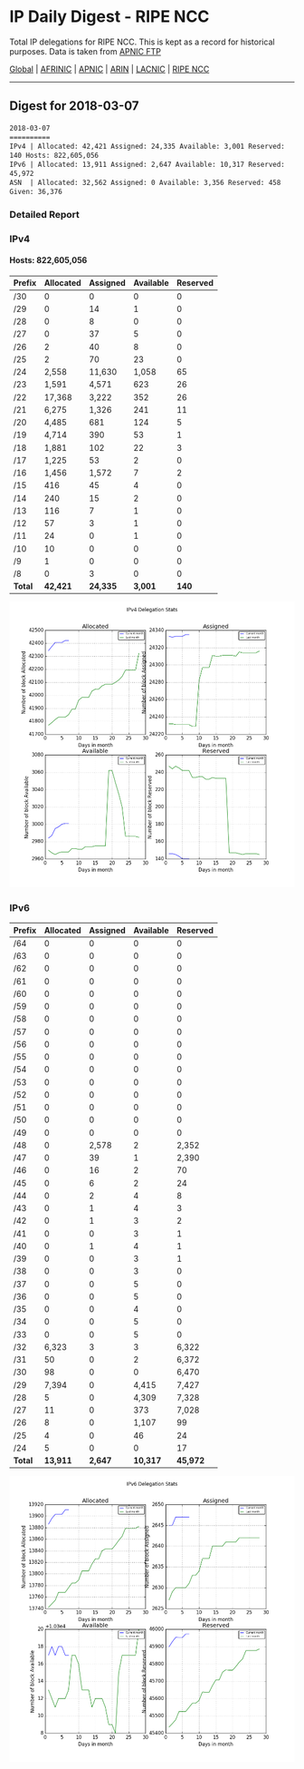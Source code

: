 # IP Daily Digest - RIPE NCC

Total IP delegations for RIPE NCC. This is kept as a record for historical purposes. Data is taken from [APNIC FTP](https://ftp.apnic.net/)

[Global](https://github.com/csmets/IP-Daily-Digest) | [AFRINIC](https://github.com/csmets/IP-Daily-Digest/tree/master/archives/AFRINIC) | [APNIC](https://github.com/csmets/IP-Daily-Digest/tree/master/archives/APNIC) | [ARIN](https://github.com/csmets/IP-Daily-Digest/tree/master/archives/ARIN) | [LACNIC](https://github.com/csmets/IP-Daily-Digest/tree/master/archives/LACNIC) | [RIPE NCC](https://github.com/csmets/IP-Daily-Digest/tree/master/archives/RIPE_NCC)

---

## Digest for 2018-03-07
```
2018-03-07
==========
IPv4 | Allocated: 42,421 Assigned: 24,335 Available: 3,001 Reserved: 140 Hosts: 822,605,056
IPv6 | Allocated: 13,911 Assigned: 2,647 Available: 10,317 Reserved: 45,972
ASN  | Allocated: 32,562 Assigned: 0 Available: 3,356 Reserved: 458 Given: 36,376
```

### Detailed Report

### IPv4

#### Hosts: **822,605,056**

| Prefix | Allocated | Assigned | Available | Reserved |
| ----- | ----- | ----- | ----- | ----- |
| /30 | 0 | 0 | 0 | 0 |
| /29 | 0 | 14 | 1 | 0 |
| /28 | 0 | 8 | 0 | 0 |
| /27 | 0 | 37 | 5 | 0 |
| /26 | 2 | 40 | 8 | 0 |
| /25 | 2 | 70 | 23 | 0 |
| /24 | 2,558 | 11,630 | 1,058 | 65 |
| /23 | 1,591 | 4,571 | 623 | 26 |
| /22 | 17,368 | 3,222 | 352 | 26 |
| /21 | 6,275 | 1,326 | 241 | 11 |
| /20 | 4,485 | 681 | 124 | 5 |
| /19 | 4,714 | 390 | 53 | 1 |
| /18 | 1,881 | 102 | 22 | 3 |
| /17 | 1,225 | 53 | 2 | 0 |
| /16 | 1,456 | 1,572 | 7 | 2 |
| /15 | 416 | 45 | 4 | 0 |
| /14 | 240 | 15 | 2 | 0 |
| /13 | 116 | 7 | 1 | 0 |
| /12 | 57 | 3 | 1 | 0 |
| /11 | 24 | 0 | 1 | 0 |
| /10 | 10 | 0 | 0 | 0 |
| /9 | 1 | 0 | 0 | 0 |
| /8 | 0 | 3 | 0 | 0 |
| **Total** | **42,421** | **24,335** | **3,001** | **140** |

![ipv4-stats](ipv4-figure.png)

### IPv6

| Prefix | Allocated | Assigned | Available | Reserved |
| ----- | ----- | ----- | ----- | ----- |
| /64 | 0 | 0 | 0 | 0 |
| /63 | 0 | 0 | 0 | 0 |
| /62 | 0 | 0 | 0 | 0 |
| /61 | 0 | 0 | 0 | 0 |
| /60 | 0 | 0 | 0 | 0 |
| /59 | 0 | 0 | 0 | 0 |
| /58 | 0 | 0 | 0 | 0 |
| /57 | 0 | 0 | 0 | 0 |
| /56 | 0 | 0 | 0 | 0 |
| /55 | 0 | 0 | 0 | 0 |
| /54 | 0 | 0 | 0 | 0 |
| /53 | 0 | 0 | 0 | 0 |
| /52 | 0 | 0 | 0 | 0 |
| /51 | 0 | 0 | 0 | 0 |
| /50 | 0 | 0 | 0 | 0 |
| /49 | 0 | 0 | 0 | 0 |
| /48 | 0 | 2,578 | 2 | 2,352 |
| /47 | 0 | 39 | 1 | 2,390 |
| /46 | 0 | 16 | 2 | 70 |
| /45 | 0 | 6 | 2 | 24 |
| /44 | 0 | 2 | 4 | 8 |
| /43 | 0 | 1 | 4 | 3 |
| /42 | 0 | 1 | 3 | 2 |
| /41 | 0 | 0 | 3 | 1 |
| /40 | 0 | 1 | 4 | 1 |
| /39 | 0 | 0 | 3 | 1 |
| /38 | 0 | 0 | 3 | 0 |
| /37 | 0 | 0 | 5 | 0 |
| /36 | 0 | 0 | 5 | 0 |
| /35 | 0 | 0 | 4 | 0 |
| /34 | 0 | 0 | 5 | 0 |
| /33 | 0 | 0 | 5 | 0 |
| /32 | 6,323 | 3 | 3 | 6,322 |
| /31 | 50 | 0 | 2 | 6,372 |
| /30 | 98 | 0 | 0 | 6,470 |
| /29 | 7,394 | 0 | 4,415 | 7,427 |
| /28 | 5 | 0 | 4,309 | 7,328 |
| /27 | 11 | 0 | 373 | 7,028 |
| /26 | 8 | 0 | 1,107 | 99 |
| /25 | 4 | 0 | 46 | 24 |
| /24 | 5 | 0 | 0 | 17 |
| **Total** | **13,911** | **2,647** | **10,317** | **45,972** |

![ipv6-stats](ipv6-figure.png)